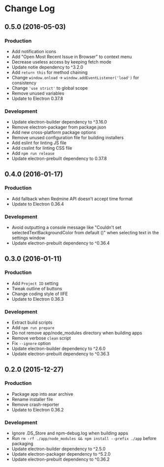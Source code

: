 # Change Log 

## 0.5.0 (2016-05-03)

### Production

* Add notification icons
* Add "Open Most Recent Issue in Browser" to context menu
* Decrease useless access by keeping fetch mode
* Update notie dependency to ^3.2.0
* Add `return this` for method chaining
* Change `window.onload` -> `window.addEventListener('load')` for consistency
* Change `'use strict'` to global scope
* Remove unused variables
* Update to Electron 0.37.8

### Development

* Update electron-builder dependency to ^3.16.0
* Remove electron-packager from package.json
* Add new cross-platform package options
* Remove unused configuration file for building installers
* Add eslint for linting JS file
* Add csslint for linting CSS file
* Add `npm run release`
* Update electron-prebuilt dependency to 0.37.8

## 0.4.0 (2016-01-17)

### Production

* Add fallback when Redmine API doesn't accept time format
* Update to Electron 0.36.4

### Development

* Avoid outputting a console message like "Couldn't set selectedTextBackgroundColor from default ()" when selecting text in the settings window
* Update electron-prebuilt dependency to ^0.36.4

## 0.3.0 (2016-01-11)

### Production

* Add `Project ID` setting
* Tweak outline of buttons
* Change coding style of IIFE
* Update to Electron 0.36.3

### Development

* Extract build scripts
* Add `npm run prepare`
* Do not remove app/node_modules directory when building apps
* Remove verbose `clean` script
* Fix `--ignore` option
* Update electron-builder dependency to ^2.6.0
* Update electron-prebuilt dependency to ^0.36.3

## 0.2.0 (2015-12-27)

### Production

* Package app into asar archive
* Rename installer file
* Remove crash-reporter
* Update to Electron 0.36.2

### Development

* Ignore .DS_Store and npm-debug.log when building apps
* Run `rm -rf ./app/node_modules && npm install --prefix ./app` before packaging
* Update electron-builder dependency to ^2.5.0
* Update electron-packager dependency to ^5.2.0
* Update electron-prebuilt dependency to ^0.36.2

